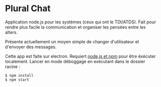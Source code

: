 # Plural Chat

Application node.js pour les systèmes (ceux qui ont le TDI/ATDS). Fait pour rendre plus facile la communication et organiser les pensées entre les alters.

Présente actuellement un moyen simple de changer d'utilisateur et d'envoyer des messages.

Cette app est faite sur electron. Requiert [node.js et npm](https://nodejs.org/fr/) pour être éxécuter localement. Lancer en mode déboggage en exécutant dans le dossier racine :

```
$ npm install
$ npm start
```
